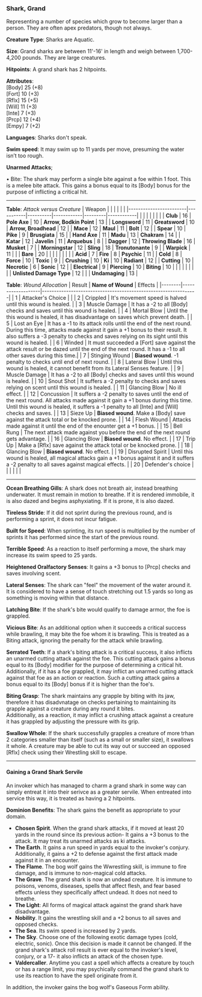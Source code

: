 ### Shark, Grand
Representing a number of species which grow to become larger than a person. They are often apex predators, though not always.

**Creature Type**: Sharks are Aquatic.

**Size**: Grand sharks are between 11'-16' in length and weigh between 1,700-4,200 pounds. They are large creatures.

**Hitpoints**: A grand shark has 2 hitpoints.

**Attributes**:  
[Body] 25  (+8)  
[Fort] 10  (+3)  
[Rflx] 15  (+5)  
[Will] 11  (+3)  
[Inte] 7   (+3)  
[Prcp] 12  (+4)  
[Empy] 7   (+2)  

**Languages**: Sharks don't speak.

**Swim speed**: It may swim up to 11 yards per move, presuming the water isn’t too rough.

**Unarmed Attacks**;

 • Bite: The shark may perform a single bite against a foe within 1 foot. This is a melee bite attack. This gains a bonus equal to its [Body] bonus for the purpose of inflicting a critical hit.

-----

**Table**: *Attack versus Creature*
| Weapon                 |          |            |         |            |         |
|------------------------|-----------|----------|------------|---------|------------|
|                        |          |            |         |            |         |
| **Club**                   | 16     | **Pole Axe**       | 10     | **Arrow, Bodkin Point**    | 13    |
| **Longsword**              | 11     | **Greatsword**     | 10     | **Arrow, Broadhead**       | 12    |
| **Mace**                   | 12     | **Maul**           | 11     | **Bolt**                   | 12    |
| **Spear**                  | 10     | **Pike**           | 9      | **Brusgiata**              | 15    |
| **Hand Axe**               | 11     | **Madu**           | 13     | **Chakram**                | 14    |
| **Katar**                  | 12     | **Javelin**        | 11     | **Arquebus**               | 8     |
| **Dagger**                 | 12     | **Throwing Blade** | 16     | **Musket**                 | 7     |
| **Morningstar**            | 12     | **Sling**          | 18     | **Tronutonante**           | 9     |
| **Warpick**                | 11     |              |              | **Bare**                   | 20    |
|                        |           |          |            |         |            |
| **Acid**                   | 7      | **Fire**           | 8      | **Psychic**               | 11     |
| **Cold**                   | 8      | **Force**          | 10     | **Toxic**                 | 9      |
| **Crushing**               | 10     | **Ki**             | 10     | **Radiant**               | 12     |
| **Cutting**                | 10     | **Necrotic**       | 6      | **Sonic**                 | 12     |
| **Electrical**             | 9      | **Piercing**       | 10     | **Biting**                | 10     |
|                        |           |          |            |         |            |
| **Unlisted Damage Type** | 12 |                    |              | **Undamaging** | 13 |



**Table**: *Wound Allocation*
| Result | **Name of Wound** | Effects                                                        |
|--------|-------------------|----------------------------------------------------------------|
|   1    | Attacker's Choice |                                                                |
|   2    | Crippled          | It's movement speed is halved until this wound is healed.      |
|   3    | Muscle Damage     | It has a -2 to all [Body] checks and saves until this wound is healed. |
|   4    | Mortal Blow       | Until the this wound is healed, it has disadvantage on saves which prevent death. |
|   5    | Lost an Eye       | It has a -1 to its attack rolls until the end of the next round. During this time, attacks made against it gain a +1 bonus to their result. It also suffers a -3 penalty to checks and saves relying on its sight until this wound is healed. |
|   6    | Winded            | It must succeeded a [Fort] save against the attack result or be dazed until the end of the next round. It has a -1 to all other saves during this time.|
|   7    | Stinging Wound    | **Biased wound**. -1 penalty to checks until end of next round. |
|   8    | Lateral Blow      | Until this wound is healed, it cannot benefit from its Lateral Senses feature.                                     |
|   9    | Muscle Damage     | It has a -2 to all [Body] checks and saves until this wound is healed. |
|   10   | Snout Shot        | It suffers a -2 penalty to checks and saves relying on scent until this wound is healed. |
|   11   | Glancing Blow     | No ill effect. |
|   12   | Concussion        | It suffers a -2 penalty to saves until the end of the next round. All attacks made against it gain a +1 bonus during this time. Until this wound is healed, it suffers a -1 penalty to all [Inte] and [Will] checks and saves. |
|   13   | Sieze Up          | **Biased wound**. Make a [Body] save against the attack total or be knocked prone. |
|   14   | Flesh Wound       | Attacks made against it until the end of the enounter get a +1 bonus. |
|   15   | Bell Rung         | The next attack made against you before the end of the next round gets advantage.  |
|   16   | Glancing Blow     | **Biased wound**. No effect. |
|   17   | Trip Up           | Make a [Rflx] save against the attack total or be knocked prone.                                  |
|   18   | Glancing Blow     | **Biased wound**. No effect. |
|   19   | Disrupted Spirit  | Until this wound is healed, all magical attacks gain a +1 bonus against it and it suffers a -2 penalty to all saves against magical effects. |
|   20   | Defender's choice |                                   |
|        |                                                |                                   |

-----

**Ocean Breathing Gills**: A shark does not breath air, instead breathing underwater. It must remain in motion to breathe. If it is rendered immobile, it is also dazed and begins asphyxiating. If it is prone, it is also dazed.

**Tireless Stride**: If it did not sprint during the previous round, and is performing a sprint, it does not incur fatigue.

**Built for Speed**: When sprinting, its run speed is multiplied by the number of sprints it has performed since the start of the previous round.

**Terrible Speed**: As a reaction to itself performing a move, the shark may increase its swim speed to 25 yards.

**Heightened Oralfactory Senses**: It gains a +3 bonus to [Prcp] checks and saves involving scent.

**Lateral Senses**: The shark can "feel" the movement of the water around it. It is considered to have a sense of touch stretching out 1.5 yards so long as something is moving within that distance.

**Latching Bite**: If the shark's bite would qualify to damage armor, the foe is grappled.

**Vicious Bite**: As an additional option when it succeeds a critical success while brawling, it may bite the foe whom it is brawling. This is treated as a Biting attack, ignoring the penalty for the attack while brawling.

**Serrated Teeth**: If a shark's biting attack is a critical success, it also inflicts an unarmed cutting attack against the foe. This cutting attack gains a bonus equal to its [Body] modifier for the purpose of determining a critical hit.  
Additionally, if it has a foe grappled, it may inflict an unarmed cutting attack against that foe as an action or reaction. Such a cutting attack gains a bonus equal to its [Body] bonus if it is higher than the foe's.

**Biting Grasp**: The shark maintains any grapple by biting with its jaw, therefore it has disadvnatage on checks pertaining to maintaining its grapple against a creature during any round it bites.  
Additionally, as a reaction, it may inflict a crushing attack against a creature it has grappled by adjusting the pressure with its grip.

**Swallow Whole**: If the shark successfully grapples a creature of more trhan 2 categories smaller than itself (such as a small or smaller size), it swallows it whole. A creature may be able to cut its way out or succeed an opposed [Rflx] check using their Wrestling skill to escape.

-----

#### Gaining a Grand Shark Servile

An invoker which has managed to charm a grand shark in some way can simply entreat it into their serivce as a greater servile. When entreated into service this way, it is treated as having a 2 hitpoints.

**Dominion Benefits**: The shark gains the benefit as appropriate to your domain.  
* **Chosen Spirit**. When the grand shark attacks, if it moved at least 20 yards in the round since its previous action- It gains a +3 bonus to the attack. It may treat its unarmed attacks as ki attacks.
* **The Earth**. It gains a run speed in yards equal to the invoker's conjury. Additionally, it gains a +2 to defense against the first attack made against it in an encounter.
* **The Flame**. The bog wolf gains the Wwrestling skill, is immune to fire damage, and is immune to non-magical cold attacks.
* **The Grave**. The grand shark is now an undead creature. It is immune to poisons, venoms, diseases, spells that affect flesh, and fear based effects unless they specifically affect undead. It does not need to breathe.
* **The Light**: All forms of magical attack against the grand shark have disadvantage.
* **Nobility**. It gains the wrestling skill and a +2 bonus to all saves and opposed checks.
* **The Sea**. Its swim speed is increased by 2 yards.
* **The Sky**. Choose one of the following exotic damage types (cold, electric, sonic). Once this decision is made it cannot be changed. If the grand shark's attack roll result is ever equal to the invoker's level, conjury, or a 17- it also inflicts an attack of the chosen type.
* **Valdercaller**. Anytime you cast a spell which affects a creature by touch or has a range limit, you may psychically command the grand shark to use its reaction to have the spell originate from it.
  
In addition, the invoker gains the bog wolf's Gaseous Form ability.
